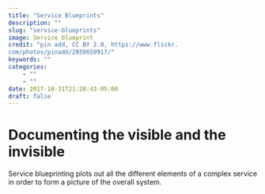 ```yaml
---
title: "Service Blueprints"
description: ""
slug: "service-blueprints"
image: Service blueprint
credit: "pin add, CC BY 2.0, https://www.flickr.com/photos/pinadd/2858659917/"
keywords: ""
categories:
    - ""
    - ""
date: 2017-10-31T21:28:43-05:00
draft: false
---
```

# Documenting the visible and the invisible

Service blueprinting plots out all the different elements of a complex service in order to form a picture of the overall system. 
